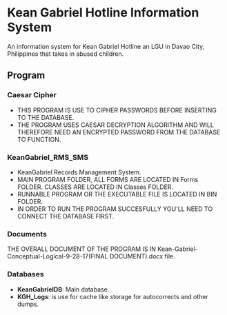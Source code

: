 # Kean Gabriel Hotline Information System

An information system for Kean Gabriel Hotline an LGU in Davao City, Philippines that takes in abused children.

## Program

### Caesar Cipher

- THIS PROGRAM IS USE TO CIPHER PASSWORDS BEFORE INSERTING TO THE DATABASE.
- THE PROGRAM USES CAESAR DECRYPTION ALGORITHM AND WILL THEREFORE NEED AN ENCRYPTED PASSWORD FROM THE DATABASE TO FUNCTION.

### KeanGabriel_RMS_SMS

- KeanGabriel Records Management System.
- MAIN PROGRAM FOLDER, ALL FORMS ARE LOCATED IN Forms FOLDER. CLASSES ARE LOCATED IN Classes FOLDER.
- RUNNABLE PROGRAM OR THE EXECUTABLE FILE IS LOCATED IN BIN FOLDER.
- IN ORDER TO RUN THE PROGRAM SUCCESFULLY YOU'LL NEED TO CONNECT THE DATABASE FIRST.

### Documents

THE OVERALL DOCUMENT OF THE PROGRAM IS IN Kean-Gabriel-Conceptual-Logical-9-28-17(FINAL DOCUMENT).docx file.

### Databases

- **KeanGabrielDB**: Main database.
- **KGH_Logs**: is use for cache like storage for autocorrects and other dumps.
